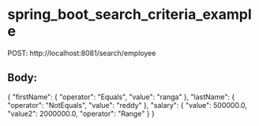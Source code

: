 # spring_boot_search_criteria_example

POST: http://localhost:8081/search/employee


Body:
-----
{
    "firstName": {
        "operator": "Equals",
        "value": "ranga"
      },
      "lastName": {
        "operator": "NotEquals",
        "value": "reddy"
      },
      "salary": {
        "value": 500000.0,
        "value2": 2000000.0,
        "operator": "Range"
      }
  }

